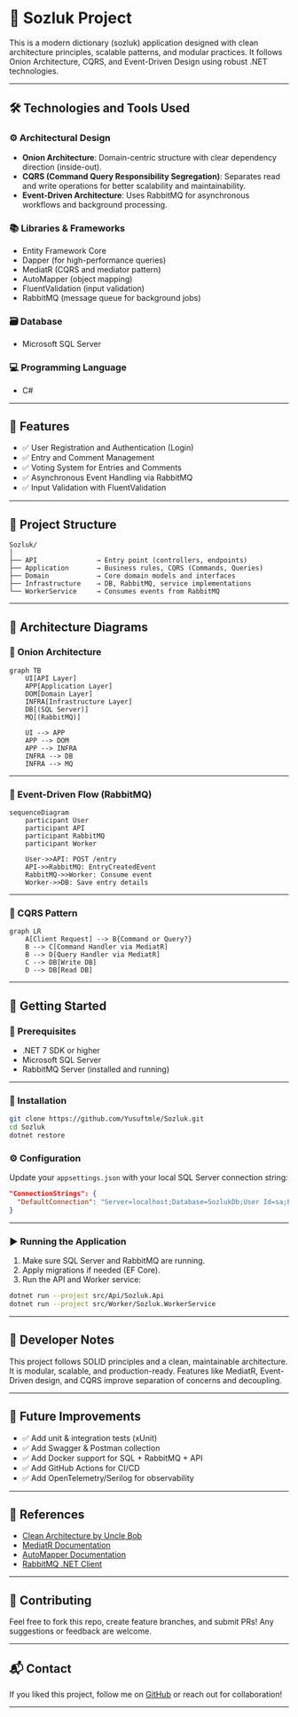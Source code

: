 # 📘 Sozluk Project

This is a modern dictionary (sozluk) application designed with clean architecture principles, scalable patterns, and modular practices. It follows Onion Architecture, CQRS, and Event-Driven Design using robust .NET technologies.

---

## 🛠️ Technologies and Tools Used

### ⚙️ Architectural Design

- **Onion Architecture**: Domain-centric structure with clear dependency direction (inside-out).
- **CQRS (Command Query Responsibility Segregation)**: Separates read and write operations for better scalability and maintainability.
- **Event-Driven Architecture**: Uses RabbitMQ for asynchronous workflows and background processing.

### 📚 Libraries & Frameworks

- Entity Framework Core
- Dapper (for high-performance queries)
- MediatR (CQRS and mediator pattern)
- AutoMapper (object mapping)
- FluentValidation (input validation)
- RabbitMQ (message queue for background jobs)

### 🗃️ Database

- Microsoft SQL Server

### 💻 Programming Language

- C#

---

## 🚀 Features

- ✅ User Registration and Authentication (Login)
- ✅ Entry and Comment Management
- ✅ Voting System for Entries and Comments
- ✅ Asynchronous Event Handling via RabbitMQ
- ✅ Input Validation with FluentValidation

---

## 📂 Project Structure

```
Sozluk/
│
├── API               → Entry point (controllers, endpoints)
├── Application       → Business rules, CQRS (Commands, Queries)
├── Domain            → Core domain models and interfaces
├── Infrastructure    → DB, RabbitMQ, service implementations
└── WorkerService     → Consumes events from RabbitMQ
```

---

## 📐 Architecture Diagrams

### 🧱 Onion Architecture

```mermaid
graph TB
    UI[API Layer]
    APP[Application Layer]
    DOM[Domain Layer]
    INFRA[Infrastructure Layer]
    DB[(SQL Server)]
    MQ[(RabbitMQ)]

    UI --> APP
    APP --> DOM
    APP --> INFRA
    INFRA --> DB
    INFRA --> MQ
```

---

### 🔄 Event-Driven Flow (RabbitMQ)

```mermaid
sequenceDiagram
    participant User
    participant API
    participant RabbitMQ
    participant Worker

    User->>API: POST /entry
    API->>RabbitMQ: EntryCreatedEvent
    RabbitMQ->>Worker: Consume event
    Worker->>DB: Save entry details
```

---



### 🧠 CQRS Pattern

```mermaid
graph LR
    A[Client Request] --> B{Command or Query?}
    B --> C[Command Handler via MediatR]
    B --> D[Query Handler via MediatR]
    C --> DB[Write DB]
    D --> DB[Read DB]
```
---
## 🧪 Getting Started

### 🐘 Prerequisites

- .NET 7 SDK or higher
- Microsoft SQL Server
- RabbitMQ Server (installed and running)

---

### 🔧 Installation

```bash
git clone https://github.com/Yusuftmle/Sozluk.git
cd Sozluk
dotnet restore
```

### ⚙️ Configuration

Update your `appsettings.json` with your local SQL Server connection string:

```json
"ConnectionStrings": {
  "DefaultConnection": "Server=localhost;Database=SozlukDb;User Id=sa;Password=yourStrong(!)Password;"
}
```

---

### ▶️ Running the Application

1. Make sure SQL Server and RabbitMQ are running.
2. Apply migrations if needed (EF Core).
3. Run the API and Worker service:

```bash
dotnet run --project src/Api/Sozluk.Api
dotnet run --project src/Worker/Sozluk.WorkerService
```

---

## 🧠 Developer Notes

This project follows SOLID principles and a clean, maintainable architecture. It is modular, scalable, and production-ready. Features like MediatR, Event-Driven design, and CQRS improve separation of concerns and decoupling.

---

## 🔬 Future Improvements

- ✅ Add unit & integration tests (xUnit)
- ✅ Add Swagger & Postman collection
- ✅ Add Docker support for SQL + RabbitMQ + API
- ✅ Add GitHub Actions for CI/CD
- ✅ Add OpenTelemetry/Serilog for observability

---

## 📖 References

- [Clean Architecture by Uncle Bob](https://8thlight.com/blog/uncle-bob/2012/08/13/the-clean-architecture.html)
- [MediatR Documentation](https://github.com/jbogard/MediatR)
- [AutoMapper Documentation](https://automapper.org/)
- [RabbitMQ .NET Client](https://www.rabbitmq.com/dotnet.html)

---

## 🤝 Contributing

Feel free to fork this repo, create feature branches, and submit PRs! Any suggestions or feedback are welcome.

---

## 📬 Contact

If you liked this project, follow me on [GitHub](https://github.com/Yusuftmle) or reach out for collaboration!

---

